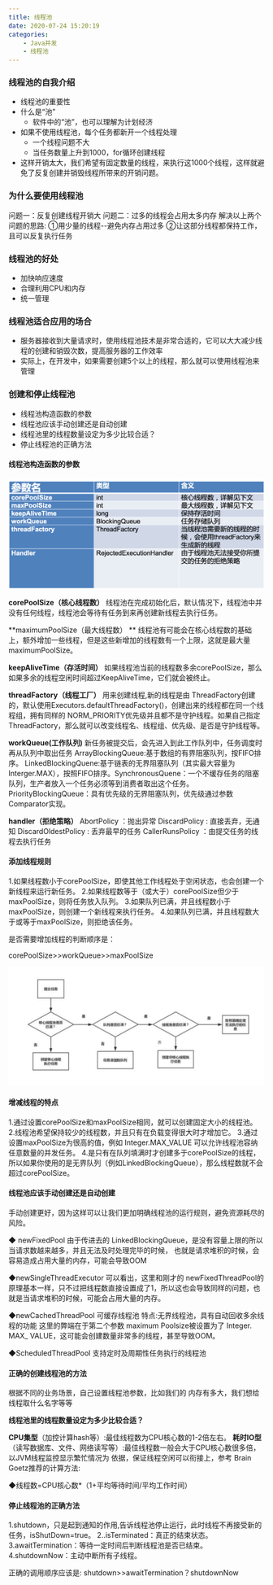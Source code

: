 ```yaml
---
title: 线程池
date: 2020-07-24 15:20:19
categories:
	- Java并发
	- 线程池
---
```


### 线程池的自我介绍

* 线程池的重要性
* 什么是“池”
    * 软件中的“池”，也可以理解为计划经济
* 如果不使用线程池，每个任务都新开一个线程处理
    * 一个线程问题不大
    * 当任务数量上升到1000，for循环创建线程
* 这样开销太大，我们希望有固定数量的线程，来执行这1000个线程，这样就避免了反复创建并销毁线程所带来的开销问题。

<!--more-->

### 为什么要使用线程池
问题一：反复创建线程开销大
问题二：过多的线程会占用太多内存
解决以上两个问题的思路:
①用少量的线程--避免内存占用过多
②让这部分线程都保持工作，且可以反复执行任务

### 线程池的好处
* 加快响应速度
* 合理利用CPU和内存
* 统一管理

### 线程池适合应用的场合
* 服务器接收到大量请求时，使用线程池技术是非常合适的，它可以大大减少线程的创建和销毁次数，提高服务器的工作效率
* 实际上，在开发中，如果需要创建5个以上的线程，那么就可以使用线程池来管理

### 创建和停止线程池

* 线程池构造函数的参数
* 线程池应该手动创建还是自动创建
* 线程池里的线程数量设定为多少比较合适？
* 停止线程池的正确方法

#### 线程池构造函数的参数

![HTTP](/articleImage/2020-07-24/线程池构造函数的参数.png)

**corePoolSize（核心线程数）**
线程池在完成初始化后，默认情况下，线程池中并没有任何线程，线程池会等待有任务到来再创建新线程去执行任务。

**maximumPoolSize（最大线程数） **
线程池有可能会在核心线程数的基础上，额外增加一些线程，但是这些新增加的线程数有一个上限，这就是最大量maximumPoolSize。

**keepAliveTime（存活时间）**
如果线程池当前的线程数多余corePoolSize，那么如果多余的线程空闲时间超过KeepAliveTime，它们就会被终止。

**threadFactory（线程工厂）**
 用来创建线程,新的线程是由 ThreadFactory创建的，默认使用Executors.defaultThreadFactory()，创建出来的线程都在同一个线程组，拥有同样的 NORM_PRIORITY优先级并且都不是守护线程。如果自己指定 ThreadFactory，那么就可以改变线程名、线程组、优先级、是否是守护线程等。

**workQueue(工作队列)**
新任务被提交后，会先进入到此工作队列中，任务调度时再从队列中取出任务
ArrayBlockingQueue:基于数组的有界阻塞队列，按FIFO排序。
LinkedBlockingQuene:基于链表的无界阻塞队列（其实最大容量为Interger.MAX），按照FIFO排序。SynchronousQuene：一个不缓存任务的阻塞队列，生产者放入一个任务必须等到消费者取出这个任务。PriorityBlockingQueue：具有优先级的无界阻塞队列，优先级通过参数Comparator实现。

**handler（拒绝策略）** 
AbortPolicy ：抛出异常
DiscardPolicy : 直接丢弃，无通知
DiscardOldestPolicy : 丢弃最早的任务
CallerRunsPolicy ：由提交任务的线程去执行任务

#### 添加线程规则

1.如果线程数小于corePoolSize，即使其他工作线程处于空闲状态，也会创建一个新线程来运行新任务。
2.如果线程数等于（或大于）corePoolSize但少于maxPoolSize，则将任务放入队列。
3.如果队列已满，并且线程数小于maxPoolSize，则创建一个新线程来执行任务。
4.如果队列已满，并且线程数大于或等于maxPoolSize，则拒绝该任务。

是否需要增加线程的判断顺序是：

corePoolSize>>workQueue>>maxPoolSize

![HTTP](/articleImage/2020-07-24/线程池添加线程规则.png)


#### 增减线程的特点
1.通过设置corePoolSize和maxPoolSize相同，就可以创建固定大小的线程池。
2.线程池希望保持较少的线程数，并且只有在负载变得很大时才增加它。
3.通过设置maxPoolSize为很高的值，例如 Integer.MAX_VALUE 可以允许线程池容纳任意数量的并发任务。
4.是只有在队列填满时才创建多于corePoolSize的线程，所以如果你使用的是无界队列（例如LinkedBlockingQueue），那么线程数就不会超过corePoolSize。

#### 线程池应该手动创建还是自动创建
手动创建更好，因为这样可以让我们更加明确线程池的运行规则，避免资源耗尽的风险。

◆ newFixedPool
由于传进去的 LinkedBlockingQueue，是没有容量上限的所以当请求数越来越多，并且无法及时处理完毕的时候，
也就是请求堆积的时候，会容易造成占用大量的内存，可能会导致OOM

◆newSingleThreadExecutor
 可以看出，这里和刚才的 newFixedThreadPool的原理基本一样，只不过把线程数直接设置成了1，所以这也会导致同样的问题，也就是当请求堆积的时候，可能会占用大量的内存。

◆newCachedThreadPool
可缓存线程池
特点:无界线程池，具有自动回收多余线程的功能
这里的弊端在于第二个参数 maximum Poolsize被设置为了 Integer. MAX_ VALUE，这可能会创建数量非常多的线程，甚至导致OOM。

◆ScheduledThreadPool
支持定时及周期性任务执行的线程池

#### 正确的创建线程池的方法

根据不同的业务场景，自己设置线程池参数，比如我们的
内存有多大，我们想给线程取什么名字等等

**线程池里的线程数量设定为多少比较合适？**

**CPU集型**（加控计算hash等）:最佳线程数为CPU核心数的1-2倍左右。
**耗时IO型**（读写数据库、文件、网络读写等）:最佳线程数一般会大于CPU核心数很多倍，以JVM线程监控显示繁忙情况为
依据，保证线程空闲可以衔接上，参考 Brain Goetz推荐的计算方法:

◆线程数=CPU核心数*（1+平均等待时间/平均工作时间）

#### 停止线程池的正确方法

1.shutdown，只是起到通知的作用,告诉线程池停止运行，此时线程不再接受新的任务，isShutDown=true。
2..isTerminated：真正的结束状态。
3.awaitTermination：等待一定时间后判断线程池是否已结束。
4.shutdownNow：主动中断所有子线程。

正确的调用顺序应该是: shutdown>>awaitTermination？shutdownNow